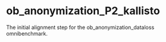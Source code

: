# ob_anonymization_P2_kallisto
The initial alignment step for the ob_anonymization_dataloss omnibenchmark.
